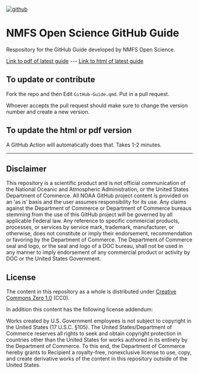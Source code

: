 [![github](https://img.shields.io/github/v/release/nmfs-opensci/GitHub-Guide?color=brightgreen&label=GitHub)](https://github.com/nmfs-opensci/GitHub-Guide/releases/latest)

# NMFS Open Science GitHub Guide

Respository for the GitHub Guide developed by NMFS Open Science.

[Link to pdf of latest guide](https://nmfs-opensci.github.io/GitHub-Guide/index.pdf) --- [Link to html of latest guide](https://nmfs-opensci.github.io/GitHub-Guide/index.html)

## To update or contribute

Fork the repo and then Edit `GitHub-Guide.qmd`. Put in a pull request.

Whoever accepts the pull request should make sure to change the version number and create a new version.

## To update the html or pdf version

A GitHub Action will automatically does that. Takes 1-2 minutes.

<hr>

## Disclaimer

This repository is a scientific product and is not official communication of the National Oceanic and Atmospheric Administration, or the United States Department of Commerce. All NOAA GitHub project content is provided on an ‘as is’ basis and the user assumes responsibility for its use. Any claims against the Department of Commerce or Department of Commerce bureaus stemming from the use of this GitHub project will be governed by all applicable Federal law. Any reference to specific commercial products, processes, or services by service mark, trademark, manufacturer, or otherwise, does not constitute or imply their endorsement, recommendation or favoring by the Department of Commerce. The Department of Commerce seal and logo, or the seal and logo of a DOC bureau, shall not be used in any manner to imply endorsement of any commercial product or activity by DOC or the United States Government.

## License

The content in this repository as a whole is distributed under [Creative Commons Zero 1.0](https://www.tldrlegal.com/license/creative-commons-cc0-1-0-universal) (CC0).

In addition this content has the following license addendum:

Works created by U.S. Government employees is not subject to copyright in the United States (17 U.S.C. §105). The United States/Department of Commerce reserves all rights to seek and obtain copyright protection in countries other than the United States for works authored in its entirety by the Department of Commerce. To this end, the Department of Commerce hereby grants to Recipient a royalty-free, nonexclusive license to use, copy, and create derivative works of the content in this repository outside of the United States.


